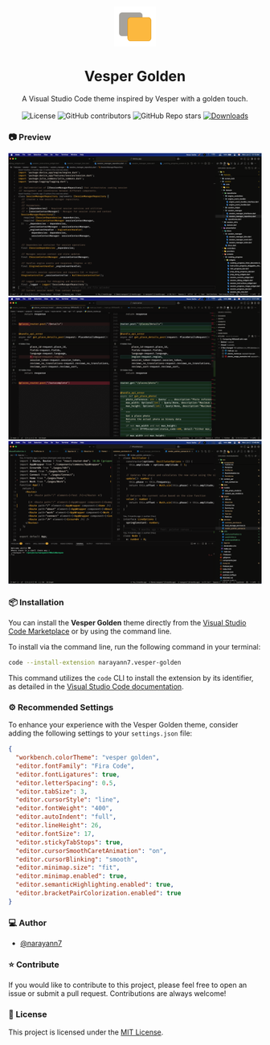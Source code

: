 <p align="center">
  <a href="https://github.com/narayann7/vesper-golden">
    <img alt="vesper-golden" height="80" src="https://raw.githubusercontent.com/narayann7/vesper-golden/main/logo.png">
  </a>
</p>
<h1 align="center">Vesper Golden</h1>

<div align="center">
A Visual Studio Code theme inspired by Vesper with a golden touch.
</div>

<br />

<div align="center">

  <img src="https://img.shields.io/github/license/narayann7/vesper-golden?style=flat-square" alt="License" />

  <img alt="GitHub contributors" src="https://img.shields.io/github/contributors/narayann7/vesper-golden?style=flat-square">

  <img alt="GitHub Repo stars" src="https://img.shields.io/github/stars/narayann7/vesper-golden?style=social">

  <a href="https://marketplace.visualstudio.com/items?itemName=narayann7.vesper-golden">
  <img src="https://badgen.net/vs-marketplace/d/narayann7.vesper-golden" alt="Downloads" />
</a>

</div>

### 📷 Preview

![image](https://raw.githubusercontent.com/narayann7/vesper-golden/main/images/demo_one.png)
![image](https://raw.githubusercontent.com/narayann7/vesper-golden/main/images/demo_two.png)
![image](https://raw.githubusercontent.com/narayann7/vesper-golden/main/images/demo_three.png)

### 📦 Installation

You can install the **Vesper Golden** theme directly from the [Visual Studio Code Marketplace](https://marketplace.visualstudio.com/items?itemName=narayann7.vesper-golden) or by using the command line.

To install via the command line, run the following command in your terminal:

```bash
code --install-extension narayann7.vesper-golden
```

This command utilizes the `code` CLI to install the extension by its identifier, as detailed in the [Visual Studio Code documentation](https://code.visualstudio.com/docs/getstarted/extensions#_command-line-extension-management).

### ⚙️ Recommended Settings

To enhance your experience with the Vesper Golden theme, consider adding the following settings to your `settings.json` file:

```json
{
  "workbench.colorTheme": "vesper golden",
  "editor.fontFamily": "Fira Code",
  "editor.fontLigatures": true,
  "editor.letterSpacing": 0.5,
  "editor.tabSize": 3,
  "editor.cursorStyle": "line",
  "editor.fontWeight": "400",
  "editor.autoIndent": "full",
  "editor.lineHeight": 26,
  "editor.fontSize": 17,
  "editor.stickyTabStops": true,
  "editor.cursorSmoothCaretAnimation": "on",
  "editor.cursorBlinking": "smooth",
  "editor.minimap.size": "fit",
  "editor.minimap.enabled": true,
  "editor.semanticHighlighting.enabled": true,
  "editor.bracketPairColorization.enabled": true
}
```

### ‍💻 Author

- [@narayann7](https://github.com/narayann7)

### ⭐️ Contribute

If you would like to contribute to this project, please feel free to open an issue or submit a pull request. Contributions are always welcome!

### 📄 License

This project is licensed under the [MIT License](https://opensource.org/licenses/MIT).
